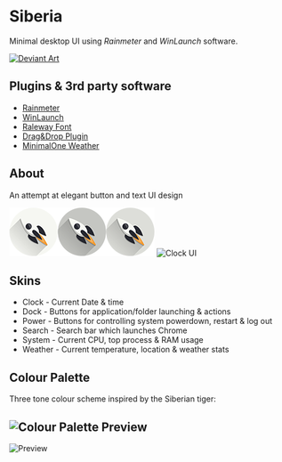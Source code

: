 
Siberia
=======
Minimal desktop UI using *Rainmeter* and *WinLaunch* software.

[![Deviant Art](http://orig08.deviantart.net/56f1/f/2007/345/9/6/deviantart_button_88x31_ii_by_basstar.gif)](http://zainja.deviantart.com/art/Siberia-628581270)

Plugins & 3rd party software
----------------------------
* [Rainmeter](http://rainmeter.net)
* [WinLaunch](http://winlaunch.org/)
* [Raleway Font](https://www.fontsquirrel.com/fonts/raleway)
* [Drag&Drop Plugin](https://github.com/TheAzack9/Drag-Drop)
* [MinimalOne Weather](https://mistrjosh.deviantart.com)


About
------
An attempt at elegant button and text UI design


![Launch Button](https://raw.githubusercontent.com/alizaliz/Siberia/master/%40Resources/Images/Buttons/LaunchButton.png)
![Clock UI](http://i.imgur.com/FG6JPFX.png)

Skins
-----
* Clock - Current Date & time
* Dock  - Buttons for application/folder launching  & actions
* Power - Buttons for controlling system powerdown, restart & log out
* Search  - Search bar which launches Chrome
* System  - Current CPU, top process & RAM usage
* Weather - Current temperature, location & weather stats

Colour Palette
---------------
Three tone colour scheme inspired by the Siberian tiger:


![Colour Palette](http://i.imgur.com/vygFYip.png)
Preview
-------
![Preview](http://i.imgur.com/3GH56ho.jpg)
